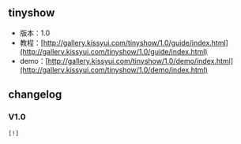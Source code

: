 ## tinyshow

* 版本：1.0
* 教程：[http://gallery.kissyui.com/tinyshow/1.0/guide/index.html](http://gallery.kissyui.com/tinyshow/1.0/guide/index.html)
* demo：[http://gallery.kissyui.com/tinyshow/1.0/demo/index.html](http://gallery.kissyui.com/tinyshow/1.0/demo/index.html)

## changelog

### V1.0

    [!]


